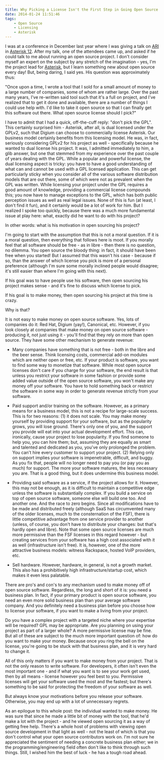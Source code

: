 ```yaml
---
title: Why Picking a License Isn't the First Step in Going Open Source
date: 2014-01-24 11:51:46
tags:
    - Open Source
    - Licensing
    - Asterisk
---
```


I was at a conference in December last year where I was giving a talk on [ARI](https://wiki.asterisk.org/wiki/pages/viewpage.action?pageId=29395573) in [Asterisk 12](https://wiki.asterisk.org/wiki/display/AST/Asterisk+12+Documentation). After my talk, one of the attendees came up, and asked if he could talk to me about running an open source project. I don't consider myself an expert on the subject by any stretch of the imagination - yes, I'm the project lead for [Asterisk](http://www.asterisk.org), but I learn something new about open source every day! But, being daring, I said yes. His question was approximately thus:

"Once upon a time, I wrote a tool that I sold for a small amount of money to a large number of companies, some of whom are rather large. Over the past many years, I've re-written said tool such that it's a full on project, and I've realized that to get it done and available, there are a number of things I could use help with. I'd like to take it open source so that I can finally get this software out there. What open source license should I pick?"

I have to admit that I had a quick, off-the-cuff reply: "don't pick the GPL". This certainly surprised him - Asterisk, after all, is dual licensed under the GPLv2, such that Digium can choose to commercially license Asterisk. Our business model certainly benefits from this licensing model. He was, in fact, seriously considering GPLv2 for his project as well - specifically because he wanted to dual license his project. It was, I admitted immediately to him, a glib answer, but one that stemmed from my experience over the past couple of years dealing with the GPL. While a popular and powerful license, the dual licensing aspect is tricky: you have to have a good understanding of what can and cannot be used with a GPL licensed application. This can get particularly sticky when you consider all of the various software distribution models that are out there, some of which were not as prevalent when the GPL was written. While licensing your project under the GPL requires a good amount of knowledge, providing a commercial license compounds this; you now have to manage exceptions to the GPL, which has both public perception issues as well as real legal issues. None of this is fun (at least, I don't find it fun), and it certainly would be a lot of work for him. But I realized I spoke too quickly, because there was a much more fundamental issue at play here: what, exactly did he want to do with his project?

In other words: what is his motivation in open sourcing his project?

I'm going to start with the assumption that this is not a moral question. If it is a moral question, then everything that follows here is moot. If you morally feel that all software should be free - as in libre - then there is no question, no dilemma. You open source the bloody thing: in fact, it should have been free when you started! But I assumed that this wasn't his case - because if so, than the answer of which license you pick is more of a personal preference (although I'm sure some morally inclined people would disagree; it's still easier than where I'm going with this next).

If his goal was to have people use his software, then open sourcing his project makes sense - and it's fine to discuss which license to pick.

If his goal is to make money, then open sourcing his project at this time is crazy.

Why is that?

It is not easy to make money on open source software. Yes, lots of companies do it: Red Hat, Digium (yay!), Canonical, etc. However, if you look closely at companies that make money on open source software - producing it, not just using it - you'll find that they rely on more than open source. They have some other mechanism to generate revenue:

* Many companies have something that is not free - both in the libre and the beer sense. Think licensing costs, commercial add-on modules which are neither open or free, etc. If your product is software, you want to find some way to monetize that software. While most open source licenses don't care if you charge for your software, the end result is that unless you restrict your software in some fashion or provide some added value outside of the open source software, you won't make any money off your software. You have to hold something back or restrict the software in some way in order to generate revenue strictly from your software.

* Paid support and/or training on the software. However, as a primary means for a business model, this is not a recipe for large-scale success. This is for two reasons: (1) it does not scale. You may make money yourself by providing support for your software, but as the popularity grows, you will lose ground. There's only one of you, and the support you provide will eat into your actual development effort. This can, ironically, cause your project to lose popularity. If you find someone to help you, you can hire them; but, assuming they are equally as smart and talented and dedicated as you, you've only prolonged the problem. You can't hire every customer to support your project. (2) Relying only on support implies your software is impenetrable, difficult, and buggy. As you fix that, people will no longer need to pay you (or pay you as much) for support. The more your software matures, the less necessary you are. That is a good thing, but it does undermine this business model.

* Providing said software as a service, if the project allows for it. However, this may not be enough, as it is difficult to maintain a competitive edge unless the software is substantially complex. If you build a service on top of open source software, someone else will build one too. And another one. And the race to zero begins. Since all modifications have to be made and distributed freely (although SaaS has circumvented many of the older licenses, much to the consternation of the FSF), there is little competitive advantage from one service provider to another (unless, of course, you don't have to distribute your changes: but that's hardly open and libre). Note that some open source licenses are much more permissive than the FSF licenses in this regard however - but creating services from your software has a high cost associated with it as well (infrastructure isn't free). It is, however, one of the more attractive business models: witness Rackspace, hosted VoIP providers, etc.

* Sell hardware. However, hardware, in general, is not a growth market. This also has a prohibitively high infrastructure/startup cost, which makes it even less palatable.

There are pro's and con's to any mechanism used to make money off of open source software. Regardless, the long and short of it is: you need a business plan. In fact, if your primary product is open source software, you need an even more solid business plan than your average software company. And you definitely need a business plan before you choose how to license your software, if you want to make a living from your project.

Do you have a complex project with a targeted niche where your expertise will be required? GPL may be appropriate. Are you planning on using your project as part of a larger whole? A more permissive license may be fine. But all of these are subject to the much more important question of: how do you want to make your money. Because once you ring the bell on the license, you're going to be stuck with that business plan, and it is very hard to change it.

All of this only matters if you want to make money from your project. That is not the only reason to write software. For developers, it often isn't even the most important one - and if what you want is to see your work get used, then by all means - license however you feel best to you. Permissive licenses will get your software used the most and the fastest; but there's something to be said for protecting the freedom of your software as well.

But always know your motivations before you release your software. Otherwise, you may end up with a lot of unnecessary regrets.

As an epilogue to this whole post: the individual wanted to make money. He was sure that since he made a little bit of money with the tool, that he'd make a lot with the project - and he viewed open sourcing it as a way of getting free help. There's a whole host of problems with viewing open source development in that light as well - not the least of which is that you don't control what your open source contributors work on. I'm not sure he appreciated the sentiment of needing a concrete business plan either; we in the programming/engineering field often don't like to think through such things. Still, I wished him the best of luck - he has a tough road ahead.
